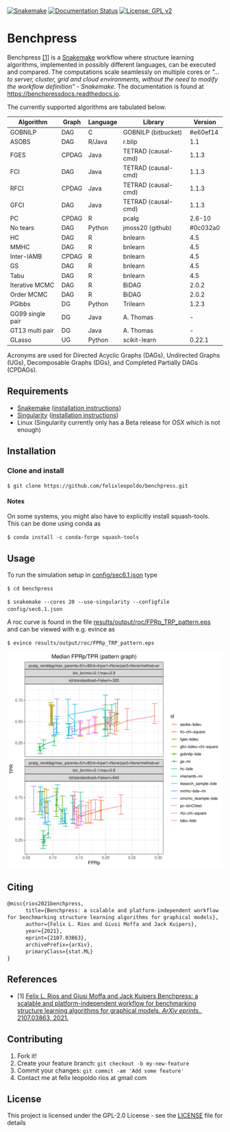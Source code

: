 <snippet>
  <content><![CDATA[
# ${1:Systematic benchmarks of structure learning algorithms for graphical models}

[![Snakemake](https://img.shields.io/badge/snakemake-≥5.2.0-brightgreen.svg)](https://snakemake.bitbucket.io)
[![Documentation Status](https://readthedocs.org/projects/benchpressdocs/badge/?version=latest)](https://benchpressdocs.readthedocs.io/en/latest/?badge=latest)
[![License: GPL v2](https://img.shields.io/badge/License-GPL%20v2-blue.svg)](https://www.gnu.org/licenses/old-licenses/gpl-2.0.en.html)

#  
# Benchpress


Benchpress [[1]](#1) is a [Snakemake](https://snakemake.readthedocs.io/en/stable/) workflow where structure learning algorithms, implemented in possibly different languages, can be executed and compared.
The computations scale seamlessly on multiple cores or *"... to server, cluster, grid and cloud environments, without the need to modify the workflow definition" - Snakemake*.
The documentation is found at https://benchpressdocs.readthedocs.io.

The currently supported algorithms are tabulated below.

| Algorithm        | Graph | Language | Library             | Version  | 
|------------------|-------|----------|---------------------|----------|
| GOBNILP          | DAG   | C        | GOBNILP (bitbucket) | #e60ef14 |
| ASOBS            | DAG   | R/Java   | r.blip              | 1.1      |
| FGES             | CPDAG | Java     | TETRAD (causal-cmd) | 1.1.3    |
| FCI              | DAG   | Java     | TETRAD (causal-cmd) | 1.1.3    |
| RFCI             | CPDAG | Java     | TETRAD (causal-cmd) | 1.1.3    |
| GFCI             | DAG   | Java     | TETRAD (causal-cmd) | 1.1.3    |
| PC               | CPDAG | R        | pcalg               | 2.6-10   |
| No tears         | DAG   | Python   | jmoss20 (github)    | #0c032a0 |
| HC               | DAG   | R        | bnlearn             | 4.5      |
| MMHC             | DAG   | R        | bnlearn             | 4.5      |
| Inter-IAMB       | CPDAG | R        | bnlearn             | 4.5      |
| GS               | DAG   | R        | bnlearn             | 4.5      |
| Tabu             | DAG   | R        | bnlearn             | 4.5      |
| Iterative MCMC   | DAG   | R        | BiDAG               | 2.0.2    |
| Order MCMC       | DAG   | R        | BiDAG               | 2.0.2    |
| PGibbs           | DG    | Python   | Trilearn            | 1.2.3    |
| GG99 single pair | DG    | Java     | A. Thomas           | -        |
| GT13 multi pair  | DG    | Java     | A. Thomas           | -        |
| GLasso           | UG    | Python   | scikit-learn        | 0.22.1   |

Acronyms are used for Directed Acyclic Graphs (DAGs), Undirected Graphs (UGs), Decomposable Graphs (DGs), and Completed Partially DAGs (CPDAGs).

## Requirements
- [Snakemake](https://snakemake.readthedocs.io/en/stable/) ([installation instructions](https://snakemake.readthedocs.io/en/stable/getting_started/installation.html))
- [Singularity](https://sylabs.io/docs/) ([installation instructions](https://sylabs.io/guides/3.6/admin-guide/installation.html))
- Linux (Singularity currently only has a Beta release for OSX which is not enough)
## Installation

### Clone and install

`$ git clone https://github.com/felixleopoldo/benchpress.git`

#### Notes
On some systems, you might also have to explicitly install squash-tools. This can be done using conda as

`$ conda install -c conda-forge squash-tools`

## Usage

To run the simulation setup in [config/sec6.1.json](config/sec6.1.json) type

`$ cd benchpress`

`$ snakemake --cores 20 --use-singularity --configfile config/sec6.1.json`

A roc curve is found in the file [results/output/roc/FPRp_TRP_pattern.eps]() and can be viewed with e.g. evince as

`$ evince results/output/roc/FPRp_TRP_pattern.eps`

![ROC](docs/source/_static/ROC_randbinarybnreps50.png)

## Citing

```
@misc{rios2021benchpress,
      title={Benchpress: a scalable and platform-independent workflow for benchmarking structure learning algorithms for graphical models}, 
      author={Felix L. Rios and Giusi Moffa and Jack Kuipers},
      year={2021},
      eprint={2107.03863},
      archivePrefix={arXiv},
      primaryClass={stat.ML}
}
```

## References
* <a id="1">[1]</a> [Felix L. Rios and Giusi Moffa and Jack Kuipers Benchpress: a scalable and platform-independent workflow for benchmarking structure learning algorithms for graphical models. *ArXiv eprints.*, 2107.03863, 2021.](https://arxiv.org/abs/2107.03863)



## Contributing

1. Fork it!
2. Create your feature branch: `git checkout -b my-new-feature`
3. Commit your changes: `git commit -am 'Add some feature'`
4. Contact me at felix leopoldo rios at gmail com


## License

This project is licensed under the GPL-2.0 License - see the [LICENSE](LICENSE) file for details

</content>
  <tabTrigger></tabTrigger>
</snippet>
